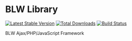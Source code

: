 BLW Library
===========
[![Latest Stable Version](https://poser.pugx.org/mAsT3RpEE/BLW/v/stable.png)](https://packagist.org/packages/mAsT3RpEE/BLW)
[![Total Downloads](https://poser.pugx.org/mAsT3RpEE/BLW/downloads.png)](https://packagist.org/packages/mAsT3RpEE/BLW)
[![Build Status](https://travis-ci.org/mAsT3RpEE/BLW.png?branch=master)](https://travis-ci.org/packages/mAsT3RpEE/BLW)

BLW Ajax/PHP/JavaScript Framework